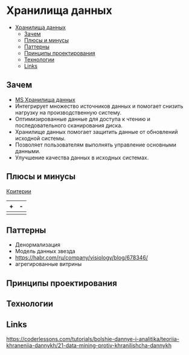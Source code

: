 # Хранилища данных

- [Хранилища данных](#хранилища-данных)
  - [Зачем](#зачем)
  - [Плюсы и минусы](#плюсы-и-минусы)
  - [Паттерны](#паттерны)
  - [Принципы проектирования](#принципы-проектирования)
  - [Технологии](#технологии)
  - [Links](#links)

## Зачем

* [MS Хранилища данных](https://docs.microsoft.com/ru-ru/azure/architecture/guide/technology-choices/data-store-overview)
* Интегрирует множество источников данных и помогает снизить нагрузку на производственную систему.
* Оптимизированные данные для доступа к чтению и последовательного сканирования диска.
* Хранилище данных помогает защитить данные от обновлений исходной системы.
* Позволяет пользователям выполнять управление основными данными.
* Улучшение качества данных в исходных системах.

## Плюсы и минусы

[Критерии](arch.criteria.md)

| + | - |
| - | - |
|  |  |

## Паттерны

- Денормализация
- Модель данных звезда
- https://habr.com/ru/company/visiology/blog/678346/
- агрегированные витрины

## Принципы проектирования

## Технологии

## Links

https://coderlessons.com/tutorials/bolshie-dannye-i-analitika/teoriia-khraneniia-dannykh/21-data-mining-protiv-khranilishcha-dannykh
